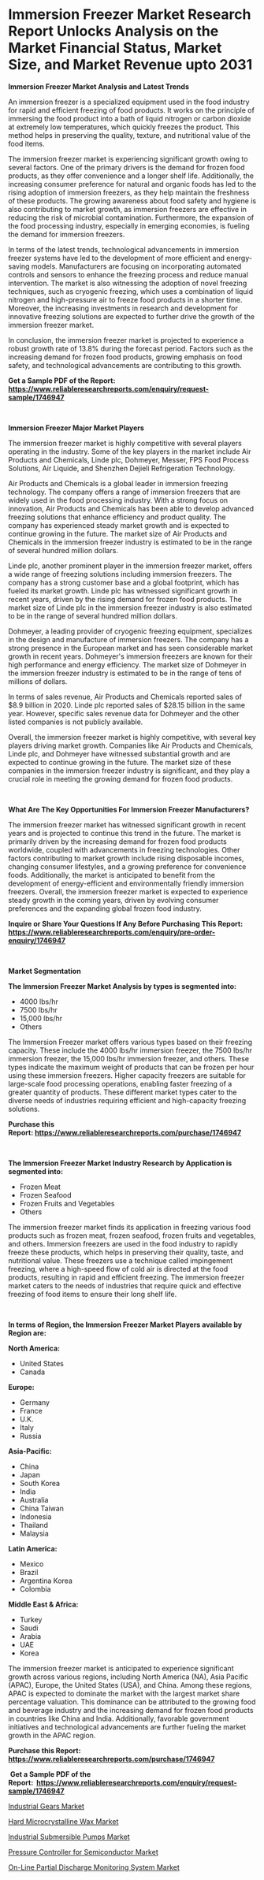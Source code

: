 <p><h1>Immersion Freezer Market Research Report Unlocks Analysis on the Market Financial Status, Market Size, and Market Revenue upto 2031</h1></p><p><strong>Immersion Freezer Market Analysis and Latest Trends</strong></p>
<p><p>An immersion freezer is a specialized equipment used in the food industry for rapid and efficient freezing of food products. It works on the principle of immersing the food product into a bath of liquid nitrogen or carbon dioxide at extremely low temperatures, which quickly freezes the product. This method helps in preserving the quality, texture, and nutritional value of the food items.</p><p>The immersion freezer market is experiencing significant growth owing to several factors. One of the primary drivers is the demand for frozen food products, as they offer convenience and a longer shelf life. Additionally, the increasing consumer preference for natural and organic foods has led to the rising adoption of immersion freezers, as they help maintain the freshness of these products. The growing awareness about food safety and hygiene is also contributing to market growth, as immersion freezers are effective in reducing the risk of microbial contamination. Furthermore, the expansion of the food processing industry, especially in emerging economies, is fueling the demand for immersion freezers.</p><p>In terms of the latest trends, technological advancements in immersion freezer systems have led to the development of more efficient and energy-saving models. Manufacturers are focusing on incorporating automated controls and sensors to enhance the freezing process and reduce manual intervention. The market is also witnessing the adoption of novel freezing techniques, such as cryogenic freezing, which uses a combination of liquid nitrogen and high-pressure air to freeze food products in a shorter time. Moreover, the increasing investments in research and development for innovative freezing solutions are expected to further drive the growth of the immersion freezer market.</p><p>In conclusion, the immersion freezer market is projected to experience a robust growth rate of 13.8% during the forecast period. Factors such as the increasing demand for frozen food products, growing emphasis on food safety, and technological advancements are contributing to this growth.</p></p>
<p><strong>Get a Sample PDF of the Report:&nbsp; <a href="https://www.reliableresearchreports.com/enquiry/request-sample/1746947">https://www.reliableresearchreports.com/enquiry/request-sample/1746947</a></strong></p>
<p>&nbsp;</p>
<p><strong>Immersion Freezer Major Market Players</strong></p>
<p><p>The immersion freezer market is highly competitive with several players operating in the industry. Some of the key players in the market include Air Products and Chemicals, Linde plc, Dohmeyer, Messer, FPS Food Process Solutions, Air Liquide, and Shenzhen Dejieli Refrigeration Technology.</p><p>Air Products and Chemicals is a global leader in immersion freezing technology. The company offers a range of immersion freezers that are widely used in the food processing industry. With a strong focus on innovation, Air Products and Chemicals has been able to develop advanced freezing solutions that enhance efficiency and product quality. The company has experienced steady market growth and is expected to continue growing in the future. The market size of Air Products and Chemicals in the immersion freezer industry is estimated to be in the range of several hundred million dollars.</p><p>Linde plc, another prominent player in the immersion freezer market, offers a wide range of freezing solutions including immersion freezers. The company has a strong customer base and a global footprint, which has fueled its market growth. Linde plc has witnessed significant growth in recent years, driven by the rising demand for frozen food products. The market size of Linde plc in the immersion freezer industry is also estimated to be in the range of several hundred million dollars.</p><p>Dohmeyer, a leading provider of cryogenic freezing equipment, specializes in the design and manufacture of immersion freezers. The company has a strong presence in the European market and has seen considerable market growth in recent years. Dohmeyer's immersion freezers are known for their high performance and energy efficiency. The market size of Dohmeyer in the immersion freezer industry is estimated to be in the range of tens of millions of dollars.</p><p>In terms of sales revenue, Air Products and Chemicals reported sales of $8.9 billion in 2020. Linde plc reported sales of $28.15 billion in the same year. However, specific sales revenue data for Dohmeyer and the other listed companies is not publicly available.</p><p>Overall, the immersion freezer market is highly competitive, with several key players driving market growth. Companies like Air Products and Chemicals, Linde plc, and Dohmeyer have witnessed substantial growth and are expected to continue growing in the future. The market size of these companies in the immersion freezer industry is significant, and they play a crucial role in meeting the growing demand for frozen food products.</p></p>
<p>&nbsp;</p>
<p><strong>What Are The Key Opportunities For Immersion Freezer Manufacturers?</strong></p>
<p><p>The immersion freezer market has witnessed significant growth in recent years and is projected to continue this trend in the future. The market is primarily driven by the increasing demand for frozen food products worldwide, coupled with advancements in freezing technologies. Other factors contributing to market growth include rising disposable incomes, changing consumer lifestyles, and a growing preference for convenience foods. Additionally, the market is anticipated to benefit from the development of energy-efficient and environmentally friendly immersion freezers. Overall, the immersion freezer market is expected to experience steady growth in the coming years, driven by evolving consumer preferences and the expanding global frozen food industry.</p></p>
<p><strong>Inquire or Share Your Questions If Any Before Purchasing This Report: <a href="https://www.reliableresearchreports.com/enquiry/pre-order-enquiry/1746947">https://www.reliableresearchreports.com/enquiry/pre-order-enquiry/1746947</a></strong></p>
<p>&nbsp;</p>
<p><strong>Market Segmentation</strong></p>
<p><strong>The Immersion Freezer Market Analysis by types is segmented into:</strong></p>
<p><ul><li>4000 lbs/hr</li><li>7500 lbs/hr</li><li>15,000 lbs/hr</li><li>Others</li></ul></p>
<p><p>The Immersion Freezer market offers various types based on their freezing capacity. These include the 4000 lbs/hr immersion freezer, the 7500 lbs/hr immersion freezer, the 15,000 lbs/hr immersion freezer, and others. These types indicate the maximum weight of products that can be frozen per hour using these immersion freezers. Higher capacity freezers are suitable for large-scale food processing operations, enabling faster freezing of a greater quantity of products. These different market types cater to the diverse needs of industries requiring efficient and high-capacity freezing solutions.</p></p>
<p><strong>Purchase this Report:&nbsp;<a href="https://www.reliableresearchreports.com/purchase/1746947">https://www.reliableresearchreports.com/purchase/1746947</a></strong></p>
<p>&nbsp;</p>
<p><strong>The Immersion Freezer Market Industry Research by Application is segmented into:</strong></p>
<p><ul><li>Frozen Meat</li><li>Frozen Seafood</li><li>Frozen Fruits and Vegetables</li><li>Others</li></ul></p>
<p><p>The immersion freezer market finds its application in freezing various food products such as frozen meat, frozen seafood, frozen fruits and vegetables, and others. Immersion freezers are used in the food industry to rapidly freeze these products, which helps in preserving their quality, taste, and nutritional value. These freezers use a technique called impingement freezing, where a high-speed flow of cold air is directed at the food products, resulting in rapid and efficient freezing. The immersion freezer market caters to the needs of industries that require quick and effective freezing of food items to ensure their long shelf life.</p></p>
<p>&nbsp;</p>
<p><strong>In terms of Region, the Immersion Freezer Market Players available by Region are:</strong></p>
<p>
    <p> <strong> North America: </strong>
        <ul>
            <li>United States</li>
            <li>Canada</li>
        </ul>
        </p> 
    <p> <strong> Europe: </strong>
        <ul>
            <li>Germany</li>
            <li>France</li>
            <li>U.K.</li>
            <li>Italy</li>
            <li>Russia</li>
        </ul>
        </p> 
    <p> <strong> Asia-Pacific: </strong>
        <ul>
            <li>China</li>
            <li>Japan</li>
            <li>South Korea</li>
            <li>India</li>
            <li>Australia</li>
            <li>China Taiwan</li>
            <li>Indonesia</li>
            <li>Thailand</li>
            <li>Malaysia</li>
        </ul>
        </p> 
    <p> <strong> Latin America: </strong>
        <ul>
            <li>Mexico</li>
            <li>Brazil</li>
            <li>Argentina Korea</li>
            <li>Colombia</li>
        </ul>
        </p> 
    <p> <strong> Middle East & Africa: </strong>
        <ul>
            <li>Turkey</li>
            <li>Saudi</li>
            <li>Arabia</li>
            <li>UAE</li>
            <li>Korea</li>
        </ul>
    </p>
    </p>
<p><p>The immersion freezer market is anticipated to experience significant growth across various regions, including North America (NA), Asia Pacific (APAC), Europe, the United States (USA), and China. Among these regions, APAC is expected to dominate the market with the largest market share percentage valuation. This dominance can be attributed to the growing food and beverage industry and the increasing demand for frozen food products in countries like China and India. Additionally, favorable government initiatives and technological advancements are further fueling the market growth in the APAC region.</p></p>
<p><strong>Purchase this Report: <a href="https://www.reliableresearchreports.com/purchase/1746947">https://www.reliableresearchreports.com/purchase/1746947</a></strong></p>
<p>&nbsp;<strong>Get a Sample PDF of the Report:&nbsp;&nbsp;<a href="https://www.reliableresearchreports.com/enquiry/request-sample/1746947">https://www.reliableresearchreports.com/enquiry/request-sample/1746947</a></strong></p>
<p><strong></strong></p>
<p><p><a href="https://github.com/GroverBarry/Market-Research-Report-List-3/blob/main/industrial-gears-market.md">Industrial Gears Market</a></p><p><a href="https://issuu.com/reportprime-2/docs/hard-microcrystalline-wax-market-size-2030.pptx">Hard Microcrystalline Wax Market</a></p><p><a href="https://github.com/RickHolmes3/Market-Research-Report-List-2/blob/main/industrial-submersible-pumps-market.md">Industrial Submersible Pumps Market</a></p><p><a href="https://issuu.com/reportprime-2/docs/pressure-controller-for-semiconductor-market-size-">Pressure Controller for Semiconductor Market</a></p><p><a href="https://issuu.com/reportprime-2/docs/on-line-partial-discharge-monitoring-system-market">On-Line Partial Discharge Monitoring System Market</a></p></p>